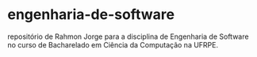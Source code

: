# engenharia-de-software
repositório de Rahmon Jorge para a disciplina de Engenharia de Software no curso de Bacharelado em Ciência da Computação na UFRPE.
